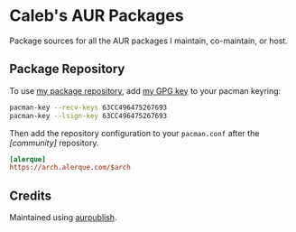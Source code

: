 # Caleb's AUR Packages

Package sources for all the AUR packages I maintain, co-maintain, or host.

## Package Repository

To use [my package repository](https://wiki.archlinux.org/index.php/Unofficial_user_repositories#alerque), add [my GPG key](https://pgp.mit.edu/pks/lookup?op=get&search=0x63CC496475267693) to your pacman keyring:

```sh
pacman-key --recv-keys 63CC496475267693
pacman-key --lsign-key 63CC496475267693
```

Then add the repository configuration to your `pacman.conf` after the *[community]* repository.

```ini
[alerque]
https://arch.alerque.com/$arch
```

## Credits

Maintained using [aurpublish](https://github.com/eli-schwartz/aurpublish).
